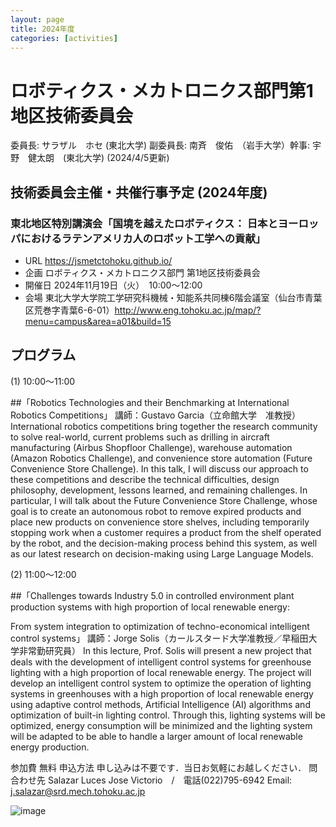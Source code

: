 ```yaml
---
layout: page
title: 2024年度
categories: [activities]
---
```

# ロボティクス・メカトロニクス部門第1地区技術委員会

委員長: サラザル　ホセ (東北大学)  副委員長: 南斉　俊佑　（岩手大学）幹事: 宇野　健太朗　(東北大学)
(2024/4/5更新)

## 技術委員会主催・共催行事予定 (2024年度)


### 東北地区特別講演会「国境を越えたロボティクス： 日本とヨーロッパにおけるラテンアメリカ人のロボット工学への貢献」

- URL	https://jsmetctohoku.github.io/
- 企画	ロボティクス・メカトロニクス部門 第1地区技術委員会
- 開催日	2024年11月19日（火）　10:00～12:00
- 会場	東北大学大学院工学研究科機械・知能系共同棟6階会議室（仙台市青葉区荒巻字青葉6-6-01）http://www.eng.tohoku.ac.jp/map/?menu=campus&area=a01&build=15

## プログラム

(1)	10:00～11:00

##「Robotics Technologies and their Benchmarking at International Robotics Competitions」
講師：Gustavo Garcia（立命館大学　准教授）
International robotics competitions bring together the research community to solve real-world, current problems such as drilling in aircraft manufacturing (Airbus Shopfloor Challenge), warehouse automation (Amazon Robotics Challenge), and convenience store automation (Future Convenience Store Challenge). In this talk, I will discuss our approach to these competitions and describe the technical difficulties, design philosophy, development, lessons learned, and remaining challenges. In particular, I will talk about the Future Convenience Store Challenge, whose goal is to create an autonomous robot to remove expired products and place new products on convenience store shelves, including temporarily stopping work when a customer requires a product from the shelf operated by the robot, and the decision-making process behind this system, as well as our latest research on decision-making using Large Language Models.

(2)	11:00～12:00

##「Challenges towards Industry 5.0 in controlled environment plant production systems with high proportion of local renewable energy:

From system integration to optimization of techno-economical intelligent control systems」
講師：Jorge Solis（カールスタード大学准教授／早稲田大学非常勤研究員）
In this lecture, Prof. Solis will present a new project that deals with the development of intelligent control systems for greenhouse lighting with a high proportion of local renewable energy. The project will develop an intelligent control system to optimize the operation of lighting systems in greenhouses with a high proportion of local renewable energy using adaptive control methods, Artificial Intelligence (AI) algorithms and optimization of built-in lighting control. Through this, lighting systems will be optimized, energy consumption will be minimized and the lighting system will be adapted to be able to handle a larger amount of local renewable energy production.

参加費	無料
申込方法	申し込みは不要です．当日お気軽にお越しください．
問合わせ先	Salazar Luces Jose Victorio　/　電話(022)795-6942
		Email: j.salazar@srd.mech.tohoku.ac.jp

![image](https://github.com/user-attachments/assets/cc576d6f-f70e-464c-a0dd-ddfe397da998)
